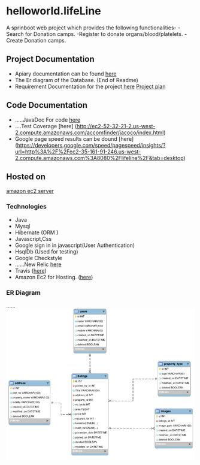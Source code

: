 # helloworld.lifeLine

A sprinboot web project which provides the following functionalities-
-Search for Donation camps.
-Register to donate organs/blood/platelets.
-Create Donation camps.


## Project Documentation

* Apiary documentation can be found [here](https://github.com/rawatanoop/helloworld.lifeLine/blob/master/apiary.apib )
* The Er diagram of the Database. (End of Readme)
* Requirement Documentation for the project [here](https://docs.google.com/document/d/1S56McUzutsEDzLhY5F6Bpvsmo0Iug4LQuy45u6xt4dE/edit)
[Project plan](https://docs.google.com/a/practo.com/spreadsheets/d/1-AENyGqzP8uD_YZSTLBkqmftwDEM1vkPPhKkhF_Bm0I/edit?usp=sharing)

## Code Documentation
* .....JavaDoc For code [here](http://ec2-52-32-21-2.us-west-2.compute.amazonaws.com/accomfinder/javadoc/index.html)
* ....Test Coverage [here] (http://ec2-52-32-21-2.us-west-2.compute.amazonaws.com/accomfinder/jacoco/index.html)
* Google page speed results can be dound [here] (https://developers.google.com/speed/pagespeed/insights/?url=http%3A%2F%2Fec2-35-161-91-246.us-west-2.compute.amazonaws.com%3A8080%2Flifeline%2F&tab=desktop)

## Hosted on
 [amazon ec2 server](http://ec2-35-161-91-246.us-west-2.compute.amazonaws.com:8080/lifeline)
 
  

### Technologies
* Java
* Mysql 
* Hibernate (ORM )
* Javascript,Css
* Google sign in in javascript(User Authentication)
* HsqlDb (Used for testing)
* Google Checkstyle
* ......New Relic [here](https://rpm.newrelic.com/accounts/1410169/applications/22261596)	
* Travis ([here](https://travis-ci.org/rawatanoop/Springboot_HelloProject))
* Amazon Ec2 for Hosting. ([here](http://ec2-35-161-91-246.us-west-2.compute.amazonaws.com:8080/lifeline))

	


### ER Diagram
......
![ER Diagram](https://raw.githubusercontent.com/kchetan/accom-finder/master/documentation_files/accommodation_erdiagram.png)





